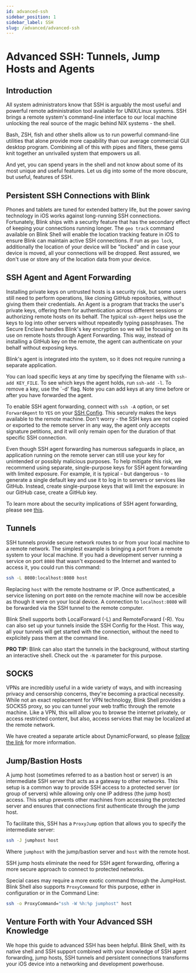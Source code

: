 ```yaml
---
id: advanced-ssh
sidebar_position: 1
sidebar_label: SSH
slug: /advanced/advanced-ssh
---
```


# Advanced SSH: Tunnels, Jump Hosts and Agents

## Introduction

All system administrators know that SSH is arguably the most useful and powerful remote administration tool available for UNIX/Linux systems. SSH brings a remote system's command-line interface to our local machine unlocking the real source of the magic behind NIX systems - the shell.

Bash, ZSH, fish and other shells allow us to run powerful command-line utilities that alone provide more capability than our average commercial GUI desktop program. Combining all of this with pipes and filters, these gems knit together an unrivalled system that empowers us all.

And yet, you can spend years in the shell and not know about some of its most unique and useful features. Let us dig into some of the more obscure, but useful, features of SSH.

## Persistent SSH Connections with Blink

Phones and tablets are tuned for extended battery life, but the power saving technology in iOS works against long-running SSH connections. Fortunately, Blink ships with a security feature that has the secondary effect of keeping your connections running longer. The `geo track` command available on Blink Shell will enable the location tracking feature in iOS to ensure Blink can maintain active SSH connections. If run as `geo lock`, additionally the location of your device will be "locked" and in case your device is moved, all your connections will be dropped. Rest assured, we don't use or store any of the location data from your device. 

## SSH Agent and Agent Forwarding

Installing private keys on untrusted hosts is a security risk, but some users still need to perform operations, like cloning GitHub repositories, without giving them their credentials. An Agent is a program that tracks the user's private keys, offering them for authentication across different sessions or authorizing remote hosts on its behalf. The typical `ssh-agent` helps use the keys to log into other servers without repeatedly typing passphrases. The Secure Enclave handles Blink's key encryption so we will be focusing on its use on remote hosts through Agent Forwarding. This way, instead of installing a GitHub key on the remote, the agent can authenticate on your behalf without exposing keys.

Blink's agent is integrated into the system, so it does not require running a separate application.

You can load specific keys at any time by specifying the filename with `ssh-add KEY_FILE`. To see which keys the agent holds, run `ssh-add -l`. To remove a key, use the `-d' flag. Note you can add keys at any time before or after you have forwarded the agent.

To enable SSH agent forwarding, connect with `ssh -A` option, or set `ForwardAgent` to `YES` on your [SSH Config](/basics/hosts#ssh-config). This securely makes the keys available to the remote machine. Don't worry - the SSH keys are not copied or exported to the remote server in any way, the agent only accepts signature petitions, and it will only remain open for the duration of that specific SSH connection.

Even though SSH agent forwarding has numerous safeguards in place, an application running on the remote server can still use your key for unintended or possibly malicious purposes. To help mitigate this risk, we recommend using separate, single-purpose keys for SSH agent forwarding with limited exposure. For example, it is typical - but dangerous - to generate a single default key and use it to log in to servers or services like GitHub. Instead, create single-purpose keys that will limit the exposure: in our GitHub case, create a GitHub key.

To learn more about the security implications of SSH agent forwarding, please see [this](https://heipei.io/2015/02/26/SSH-Agent-Forwarding-considered-harmful/).

## Tunnels

SSH tunnels provide secure network routes to or from your local machine to a remote network. The simplest example is bringing a port from a remote system to your local machine. If you had a development server running a service on port `8080` that wasn't exposed to the Internet and wanted to access it, you could run this command:

```bash
ssh -L 8080:localhost:8080 host
```

Replacing `host` with the remote hostname or IP. Once authenticated, a service listening on port `8080` on the remote machine will now be accesible as though it were on your local device. A connection to `localhost:8080` will be forwarded via the SSH tunnel to the remote computer.

Blink Shell supports both LocalForward (-L) and RemoteForward (-R). You can also set up your tunnels inside the SSH Config for the Host. This way, all your tunnels will get started with the connection, without the need to explicitely pass them at the command line. 

**PRO TIP:** Blink can also start the tunnels in the background, without starting an interactive shell. Check out the `-N` parameter for this purpose.

## SOCKS

VPNs are incredibly useful in a wide variety of ways, and with increasing privacy and censorship concerns, they're becoming a practical necessity. While not an exact replacement for VPN technology, Blink Shell provides a SOCKS5 proxy, so you can tunnel your web traffic through the remote machine. Like a VPN, this will allow you to browse the internet privately, or access restricted content, but also, access services that may be localized at the remote network.

We have created a separate article about DynamicForward, so please [follow the link](/advanced/socks) for more information.

## Jump/Bastion Hosts

A jump host (sometimes referred to as a bastion host or server) is an intermediate SSH server that acts as a gateway to other networks. This setup is a common way to provide SSH access to a protected server (or group of servers) while allowing only one IP address (the jump host) access. This setup prevents other machines from accessing the protected server and ensures that connections first authenticate through the jump host.

To facilitate this, SSH has a `ProxyJump` option that allows you to specify the intermediate server:

```bash
ssh -J jumphost host
```

Where `jumphost` with the jump/bastion server and `host` with the remote host.

SSH jump hosts eliminate the need for SSH agent forwarding, offering a more secure approach to connect to protected networks.

Special cases may require a more exotic command through the JumpHost. Blink Shell also supports `ProxyCommand` for this purpose, either in configuration or in the Command Line:

```bash
ssh -o ProxyCommand="ssh -W %h:%p jumphost" host
```

## Venture Forth with Your Advanced SSH Knowledge

We hope this guide to advanced SSH has been helpful. Blink Shell, with its native shell and SSH support combined with your knowledge of SSH agent forwarding, jump hosts, SSH tunnels and persistent connections transforms your iOS device into a networking and development powerhouse.
